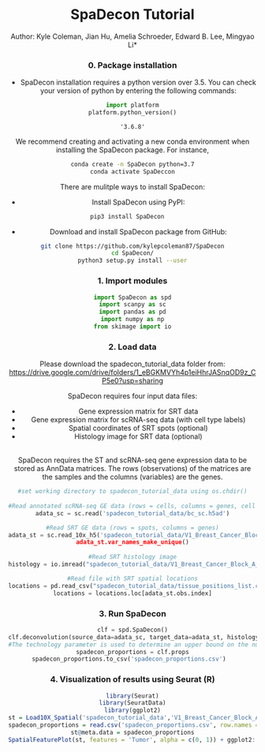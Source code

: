 <h1><center>SpaDecon Tutorial</center></h1>


<center>Author: Kyle Coleman, Jian Hu, Amelia Schroeder, Edward B. Lee, Mingyao Li*  
  
   
 
### 0. Package installation
- SpaDecon installation requires a python version over 3.5.  You can check your version of python by entering the following commands: 
```python
import platform
platform.python_version()
```

    '3.6.8'

We recommend creating and activating a new conda environment when installing the SpaDecon package. For instance, 
```bash
conda create -n SpaDecon python=3.7
conda activate SpaDeccon
```        
    
There are mulitple ways to install SpaDecon:
    
- Install SpaDecon using PyPI:

```bash
pip3 install SpaDecon   
```    
    
- Download and install SpaDecon package from GitHub: 

```bash
git clone https://github.com/kylepcoleman87/SpaDecon
cd SpaDecon/
python3 setup.py install --user
```


    
### 1. Import modules


```python
import SpaDecon as spd
import scanpy as sc
import pandas as pd
import numpy as np
from skimage import io
```

### 2. Load data
Please download the spadecon_tutorial_data folder from: https://drive.google.com/drive/folders/1_eBGKMVYh4p1eiHhrJASnqOD9z_CP5e0?usp=sharing

SpaDecon requires four input data files:  
- Gene expression matrix for SRT data 
- Gene expression matrix for scRNA-seq data (with cell type labels)
- Spatial coordinates of SRT spots (optional)
- Histology image for SRT data (optional)
<br>
SpaDecon requires the ST and scRNA-seq gene expression data to be stored as AnnData matrices.  The rows (observations) of the matrices are the samples and the columns (variables) are the genes.



```python
#set working directory to spadecon_tutorial_data using os.chdir()
  
#Read annotated scRNA-seq GE data (rows = cells, columns = genes, cell types in adata_sc.obs.celltype)
adata_sc = sc.read('spadecon_tutorial_data/bc_sc.h5ad')

#Read SRT GE data (rows = spots, columns = genes)
adata_st = sc.read_10x_h5('spadecon_tutorial_data/V1_Breast_Cancer_Block_A_Section_1_filtered_feature_bc_matrix.h5)
adata_st.var_names_make_unique()
  
#Read SRT histology image
histology = io.imread("spadecon_tutorial_data/V1_Breast_Cancer_Block_A_Section_1_image.tif")

#Read file with SRT spatial locations
locations = pd.read_csv("spadecon_tutorial_data/tissue_positions_list.csv",header=None,index_col=0) 
locations = locations.loc[adata_st.obs.index]

```


### 3. Run SpaDecon

```python
clf = spd.SpaDecon()
clf.deconvolution(source_data=adata_sc, target_data=adata_st, histology_image=histology, spatial_locations=locations, technology='Visium')
#The technology parameter is used to determine an upper bound on the number of cell types per spot
spadecon_proportions = clf.props
spadecon_proportions.to_csv('spadecon_proportions.csv')  
```

### 4. Visualization of results using Seurat (R\)
```R
library(Seurat)
library(SeuratData)
library(ggplot2)
st = Load10X_Spatial('spadecon_tutorial_data','V1_Breast_Cancer_Block_A_Section_1_filtered_feature_bc_matrix.h5', assay = 'Spatial')
spadecon_proportions = read.csv('spadecon_proportions.csv', row.names = 1, header= T, check.names = F)
st@meta.data = spadecon_proportions
SpatialFeaturePlot(st, features = 'Tumor', alpha = c(0, 1)) + ggplot2::scale_fill_gradientn(colours = heat.colors(10, rev = TRUE),limits = c(0, 1)) + ggtitle('Tumor) + theme(plot.title = element_text(size = 15, face = "bold"))
